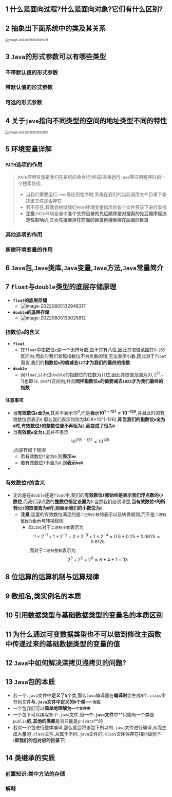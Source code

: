 ## 1 什么是面向过程?什么是面向对象?它们有什么区别?

## 2 抽象出下面系统中的类及其关系

<img src="F:\A_Java_DataBase_Study_FIle\Java\Java日常问题.assets\image-20220716134525071.png" alt="image-20220716134525071" style="zoom:67%;" />

## 3 `Java`的形式参数可以有哪些类型

### 不带默认值的形式参数

### 带默认值的形式参数

### 可选的形式参数

## 4 关于`java`指向不同类型的空间的地址类型不同的特性

<img src="F:\A_Java_DataBase_Study_FIle\Java\Java日常问题.assets\image-20220716123552412.png" alt="image-20220716123552412" style="zoom:67%;" />

## 5 环境变量详解

### `PATH`选项的作用

> `PATH`环境变量是我们在系统的命令行(终端)直接运行`.exe`等应用程序时的一个搜索路径.
>
> - 当我们需要运行`.exe`等应用程序时,系统在我们的当前调用文件目录下查找该文件是否存在
> - 若不存在,其就会根据我们`PATH`环境变量指示的各个文件目录下进行查找
> - **注意**:`PATH`环境变量中**各个文件目录的先后顺序是对搜索的先后顺序起决定性影响**的,其会**先搜索排在前面的目录再搜索排在后面的目录**

### 其他选项的作用

### 新建环境变量的作用

## 6 `Java`包,`Java`类库,`Java`变量,`Java`方法,`Java`常量简介

## 7 `float`与`double`类型的底层存储原理

- **`float`的底层存储**
  - ![image-20220805132948317](F:\A_Java_DataBase_Study_FIle\Java\Java日常问题.assets\image-20220805132948317.png)
- **`double`的底层存储**
  - ![image-20220805133025812](F:\A_Java_DataBase_Study_FIle\Java\Java日常问题.assets\image-20220805133025812.png)

### 指数位`e`的含义

- **`float`**
  - 在`float`中指数位`e`是一个无符号数,由于其有八位,因此其取值范围在`0-255`区间内.而此时我们发现指数位不为负数的话,无法表示小数,因此对于``float``而言,我们的**指数位`e`的值减去`127`才为我们的最终的指数**
- **`double`**
  - 同`float`,只不过`double`的指数位的位数为`11`位,因此其取值范围为$[0,2^{11}-1]$也即`[0,2047]`区间内,并且**同样指数位`e`的值要减去`1023`才为我们最终的指数**

#### 注意事项

- 当**有效数位`e`全为`0`**,其并不表示$10^0$,而是**表示$10^{1-127}=10^{-126}$**,并且此时的有效数位若表示`8`,那么我们表示的则为$0.8×10^{-126},**即当我们的指数位`e`全为`0`时,有效数位`f`的整数位便不再恒为`1`,而变成了恒为`0`**
- 当**有效数`e`全为`1`**,其并不表示$$10^{255-127}=10^{128}$$,而是有如下规则
  - 若有效数位`f`全为`0`,则**表示$∞$**
  - 若有效数位`f`不全为`0`,则**表示`NaN`**
- 

### 有效数位`f`的含义

- 无论是在`double`还是`float`中,我们的**有效数位`f`都始终是表示我们浮点数的小数位**,而我们浮点数的**整数位恒定设置为`1`**.当然我们必须清楚,**当有效数位`f`的所有`bit`的取值皆为`0`时,则表示我们的小数位为`0`**
  - **注意**:这里的有效数位满足的是`二进制小数`的表示以及转换规则,而不是`二进制整数的`表示与转换规则
    - 如`1101`对于`二进制小数`表示为$$1×2^{-1}+1×2^{-2}+0×2^{-3}+1×2^{-4}=0.5+0.25+0.0625=0.8125$$,而对于`二进制整数`表示为$$2^{3}+2^{2}+2^0=8+4+1=13$$

## 8 位运算的运算机制与运算规律

## 9 数组名,类实例名的本质

## 10 引用数据类型与基础数据类型的变量名的本质区别

## 11 为什么通过可变数据类型也不可以做到修改主函数中传递过来的基础数据类型的变量的值

## 12 `Java`中如何解决深拷贝浅拷贝的问题?

## 13 `Java`包的本质

- 若一个`.java`文件中**定义**了`N`个类,那么`Java`编译器在**编译时**会生成`N`个`.class`字节码文件**与`.java`文件中定义的`N`个类`一一对应`**
- 一个包我们可以**简单地理解为`一个文件夹`**
- 一个包下可以编写多个`.java`文件,但**一个`.java`文件**中**只能有一个类是`public`**的,**其他的类**都**是且只能是`private`**的
- 若对一个包进行整体编译,那么就会将该包下所以的`.java`文件进行编译,从而生成大量的`.class`文件,从属于不同`.java`文件的`.class`文件保存在相同级别下(**即我们的包对应的目录下**)

## 14 类继承的实质

### 前置知识:类中方法的存储

### 解释